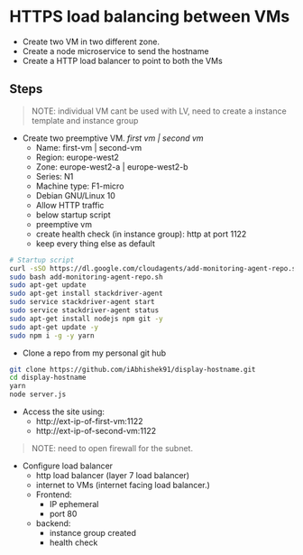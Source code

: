 # HTTPS load balancing between VMs

- Create two VM in two different zone.
- Create a node microservice to send the hostname
- Create a HTTP load balancer to point to both the VMs

## Steps

>NOTE: individual VM cant be used with LV, need to create a instance template and instance group

- Create two preemptive VM. *first vm | second vm*
  - Name: first-vm | second-vm
  - Region: europe-west2
  - Zone: europe-west2-a | europe-west2-b
  - Series: N1
  - Machine type: F1-micro
  - Debian GNU/Linux 10
  - Allow HTTP traffic
  - below startup script
  - preemptive vm
  - create health check (in instance group): http at port 1122
  - keep every thing else as default
  
```sh
# Startup script
curl -sSO https://dl.google.com/cloudagents/add-monitoring-agent-repo.sh
sudo bash add-monitoring-agent-repo.sh
sudo apt-get update
sudo apt-get install stackdriver-agent
sudo service stackdriver-agent start
sudo service stackdriver-agent status
sudo apt-get install nodejs npm git -y
sudo apt-get update -y
sudo npm i -g -y yarn
```

- Clone a repo from my personal git hub

```sh
git clone https://github.com/iAbhishek91/display-hostname.git
cd display-hostname
yarn
node server.js
```

- Access the site using:
  - http://ext-ip-of-first-vm:1122
  - http://ext-ip-of-second-vm:1122

>NOTE: need to open firewall for the subnet.

- Configure load balancer
  - http load balancer (layer 7 load balancer)
  - internet to VMs (internet facing load balancer.)
  - Frontend:
    - IP ephemeral
    - port 80
  - backend:
    - instance group created
    - health check
